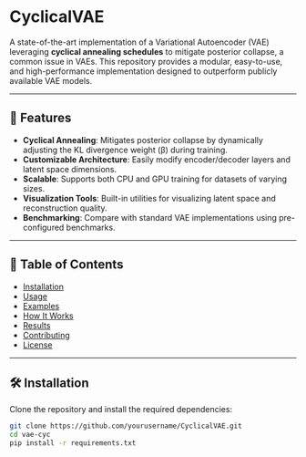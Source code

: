 # CyclicalVAE

A state-of-the-art implementation of a Variational Autoencoder (VAE) leveraging **cyclical annealing schedules** to mitigate posterior collapse, a common issue in VAEs. This repository provides a modular, easy-to-use, and high-performance implementation designed to outperform publicly available VAE models.

---

## 🚀 Features

- **Cyclical Annealing**: Mitigates posterior collapse by dynamically adjusting the KL divergence weight (β) during training.
- **Customizable Architecture**: Easily modify encoder/decoder layers and latent space dimensions.
- **Scalable**: Supports both CPU and GPU training for datasets of varying sizes.
- **Visualization Tools**: Built-in utilities for visualizing latent space and reconstruction quality.
- **Benchmarking**: Compare with standard VAE implementations using pre-configured benchmarks.

---

## 📖 Table of Contents

- [Installation](#installation)
- [Usage](#usage)
- [Examples](#examples)
- [How It Works](#how-it-works)
- [Results](#results)
- [Contributing](#contributing)
- [License](#license)

---

## 🛠️ Installation

Clone the repository and install the required dependencies:

```bash
git clone https://github.com/yourusername/CyclicalVAE.git
cd vae-cyc
pip install -r requirements.txt
